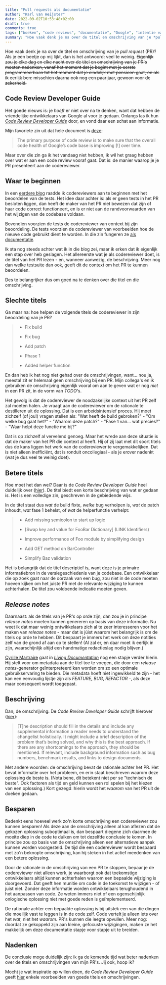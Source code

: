 ```yaml
---
title: "Pull requests als documentatie"
author: "Karl van Heijster"
date: 2022-09-02T10:53:48+02:00
draft: true
comments: true
tags: ["boeken", "code reviews", "documentatie", "Google", "intentie van code", "naamgeving", "productiviteit", "pull requests", "samenwerking"]
summary: "Hoe vaak denk je na over de titel en omschrijving van je *pull request*? Als je een beetje op mij lijkt, dan is het antwoord: veel te weinig. Het goede nieuws is: je *hoeft* er niet over na te denken, want dat hebben de vriendelijke ontwikkelaars van Google al voor je gedaan. Onlangs las ik hun *Code Review Developer Guide* door, en vond daar een schat aan informatie."
---
```


Hoe vaak denk je na over de titel en omschrijving van je *pull request* (PR)? Als je een beetje op mij lijkt, dan is het antwoord: veel te weinig. ~~Eigenlijk zou je elke dag en elke nacht over de titel en omschrijving van je PR's moeten nadenken, vanaf het moment dat je begint met je eerste programmeerbaan tot het moment dat je eindelijk met pensioen gaat, en als ik eerlijk ben: misschien daarna ook nog een paar jaar, gewoon voor de zekerheid.~~


## Code Review Developer Guide


Het goede nieuws is: je *hoeft* er niet over na te denken, want dat hebben de vriendelijke ontwikkelaars van Google al voor je gedaan. Onlangs las ik hun [*Code Review Developer Guide*](https://google.github.io/eng-practices/review/) door, en vond daar een schat aan informatie.


Mijn favoriete zin uit dat hele document is [deze](https://google.github.io/eng-practices/review/reviewer/standard.html):


> The primary purpose of code review is to make sure that the overall code health of Google’s code base is improving [!] over time.


Maar over die zin ga ik het vandaag niet hebben, ik wil het graag hebben over wat er aan een code review vooraf gaat. Dat is: de manier waarop je je PR presenteert aan de codereviewer.


## Waar te beginnen


In een [eerdere blog](/blog/22/09/test-driven-code-reviews/) raadde ik codereviewers aan te beginnen met het beoordelen van de tests. Het idee daar achter is: als er geen tests in het PR besloten liggen, dan heeft de maker van het PR niet bewezen dat zijn of haar code correct functioneert, en is er niet aan de randvoorwaarden van het wijzigen van de codebase voldaan. 


Bovendien voorzien de tests de codereviewer van context bij zijn beoordeling. De tests voorzien de codereviewer van voorbeelden hoe de nieuwe code gebruikt dient te worden. In die zin fungeren ze [als documentatie](/blog/22/09/tests-als-documentatie/).


Ik sta nog steeds achter wat ik in die blog zei, maar ik erken dat ik eigenlijk een stap over heb geslagen. Het allereerste wat je als codereviewer doet, is de titel van het PR lezen - en, wanneer aanwezig, de beschrijving. Meer nog dan welke testsuite dan ook, geeft dit de context om het PR te kunnen beoordelen.


Des te belangrijker dus om goed na te denken over die titel en die omschrijving.


## Slechte titels


Ga maar na: hoe helpen de volgende titels de codereviewer in zijn beoordeling van je PR?


> - Fix build
>
> - Fix bug
>
> - Add patch
>
> - Phase 1
>
> - Added helper function


En dan heb ik het nog niet gehad over de omschrijvingen, want... nou ja, meestal zit er helemaal geen omschrijving bij een PR. Mijn collega's en ik gebruiken de omschrijving eigenlijk vooral om aan te geven wat er nog *niet* in een PR zit, in de vorm van *TODO*'s.


Het gevolg is dat de codereviewer de noodzakelijke context uit het PR zelf zal moeten halen. Je vraagt aan de codereviewer om de rationale te destilleren uit de oplossing. Dat is een arbeidsintensief proces. Hij moet zichzelf (of jou!) vragen stellen als: "Wat heeft de build gebroken?" - "Om welke bug gaat het?" - "Waarom deze patch?" - "Fase 1 van... wat precies?" - "Waar helpt deze functie me bij?"


Dat is op zichzelf al vervelend genoeg. Maar het wrede aan deze situatie is dat de maker van het PR die context al heeft. Hij of zij laat met dit soort titels dus de kans liggen het werk van de codereviewer te vergemakkelijken. Dat is niet alleen inefficiënt, dat is ronduit oncollegiaal - als je erover nadenkt (wat je dus veel te weinig doet).


## Betere titels


Hoe moet het dan wel? Daar is de *Code Review Developer Guide* heel duidelijk over ([hier](https://google.github.io/eng-practices/review/developer/cl-descriptions.html#firstline)). De titel biedt een korte beschrijving van wat er gedaan is. Het is een volledige zin, geschreven in de gebiedende wijs.


In de titel staat dus *wat* de build fixte, *welke* bug verholpen is, *wat* de patch inhoudt, *wat* fase 1 behelst, of *wat* de helperfunctie verhelpt:


> - Add missing semicolon to start up logic
>
> - [Swap key and value for FooBar Dictionary] (LINK Identifiers)
>
> - Improve performance of Foo module by simplifying design
> 
> - Add GET method on BarController
>
> - Simplify Baz validation


Het is belangrijk dat de titel descriptief is, want deze is je primaire informatiebron in de versiegeschiedenis van je codebase. Een ontwikkelaar die op zoek gaat naar de oorzaak van een bug, zou niet in de code moeten hoeven kijken om het juiste PR met de relevante wijziging te kunnen achterhalen. De titel zou voldoende indicatie moeten geven.


## *Release notes*


Daarnaast: als de titels van je PR's op orde zijn, dan zou je in principe *release notes* moeten kunnen genereren op basis van deze informatie. Nu weet ik dat maar weinig ontwikkelaars zich al te zeer interesseren voor het maken van *release notes* - maar dat is júist waarom het belangrijk is om de titels op orde te hebben. Dit bespaart je immers het werk om deze notities zelf van de grond af aan op te stellen! (Al zal er, en daar moet ik eerlijk in zijn, waarschijnlijk altijd een handmatige redactieslag nodig blijven.)


[Cyrille Martraire](http://cyrille.martraire.com/) gaat in [*Living Documentation*](https://www.oreilly.com/library/view/living-documentation-continuous/9780134689418/) nog een stapje verder hierin. Hij stelt voor om metadata aan de titel toe te voegen, die door een *release notes*-generator geïnterpreteerd kan worden om zo een optimale gebruikservaring te bieden. Die metadata hoeft niet ingewikkeld te zijn - het kan een eenvoudig lijstje zijn als *FEATURE*, *BUG*, *REFACTOR* -, als deze maar consequent wordt toegepast. 


## Beschrijving


Dan, de omschrijving. De *Code Review Developer Guide* schrijft hierover ([hier](https://google.github.io/eng-practices/review/developer/cl-descriptions.html#informative)):


> [T]he description should fill in the details and include any supplemental information a reader needs to understand the changelist holistically. It might include a brief description of the problem that’s being solved, and why this is the best approach. If there are any shortcomings to the approach, they should be mentioned. If relevant, include background information such as bug numbers, benchmark results, and links to design documents.


Met andere woorden: de omschrijving bevat de rationale achter het PR. Het bevat informatie over het probleem, en erin staat beschreven waarom deze oplossing de beste is. (Nota bene, dit betekent niet per se "technisch de beste". Ook factoren als tijd en geld kunnen een rol spelen bij het kiezen van een oplossing.) Kort gezegd: hierin wordt het *waarom* van het PR uit de doeken gedaan.


## Besparen


Bedenkt eens hoeveel werk zo'n korte omschrijving een codereviewer zou kunnen besparen! Als deze aan de omschrijving alleen al kan aflezen dat de gekozen oplossing suboptimaal is, dan bespaart diegene zich daarmee de moeite diep in de code te duiken om tot dezelfde conclusie te komen. In principe zou op basis van de omschrijving alleen een alternatieve aanpak kunnen worden voorgesteld. De tijd die een codereviewer wordt bespaard met zo'n beknopte omschrijving, kan hij steken in het actief meedenken van een betere oplossing.


Door de rationale in de omschrijving van een PR te stoppen, bepaar je de codereviewer niet alleen werk, je waarborgt ook dat toekomstige ontwikkelaars altijd kunnen achterhalen waarom een bepaalde wijziging is doorgevoerd. Dat geeft hen munitie om code in de toekomst te wijzigen - of juist niet. Zonder deze informatie worden ontwikkelaars terughoudend in het aanpassen van code. Ze weten immers niet of een ogenschijnlijk onlogische oplossing niet met goede reden is geïmplementeerd.


De rationale achter een bepaalde oplossing is bij uitstek een van die dingen die moeilijk vast te leggen is in de code zelf. Code vertelt je alleen iets over het *wat*, niet het *waarom*. PR's kunnen die leegte opvullen. Meer nog: doordat ze gekoppeld zijn aan kleine, gefocuste wijzigingen, maken ze het makkelijk om deze documentatie stapje voor stapje uit te breiden.


## Nadenken


De conclusie moge duidelijk zijn: ik ga de komende tijd wat beter nadenken over de titels en omschrijvingen van mijn PR's. Jij ook, hoop ik?


Mocht je wat inspiratie op willen doen, de *Code Review Developer Guide* geeft [hier](https://google.github.io/eng-practices/review/developer/cl-descriptions.html#good) enkele voorbeelden van goede titels en omschrijvingen.
